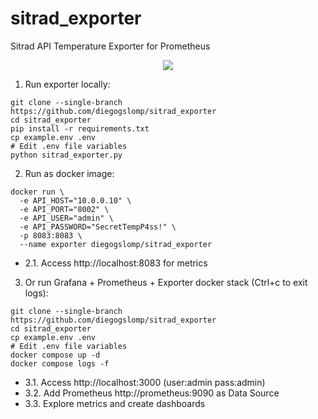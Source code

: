 # sitrad_exporter

Sitrad API Temperature Exporter for Prometheus

<p align="center">
  <img src="https://raw.githubusercontent.com/diegogslomp/sitrad_exporter/master/img.png" style="max-height: 440px;"/>
</p>

1. Run exporter locally:
```
git clone --single-branch https://github.com/diegogslomp/sitrad_exporter
cd sitrad_exporter
pip install -r requirements.txt
cp example.env .env
# Edit .env file variables
python sitrad_exporter.py
```

2. Run as docker image:
```
docker run \
  -e API_HOST="10.0.0.10" \
  -e API_PORT="8002" \
  -e API_USER="admin" \
  -e API_PASSWORD="SecretTempP4ss!" \
  -p 8083:8083 \
  --name exporter diegogslomp/sitrad_exporter
```

- 2.1. Access http://localhost:8083 for metrics


3. Or run Grafana + Prometheus + Exporter docker stack (Ctrl+c to exit logs):
```
git clone --single-branch https://github.com/diegogslomp/sitrad_exporter
cd sitrad_exporter
cp example.env .env
# Edit .env file variables
docker compose up -d
docker compose logs -f
```

- 3.1. Access http://localhost:3000 (user:admin pass:admin)
- 3.2. Add Prometheus http://prometheus:9090 as Data Source
- 3.3. Explore metrics and create dashboards
